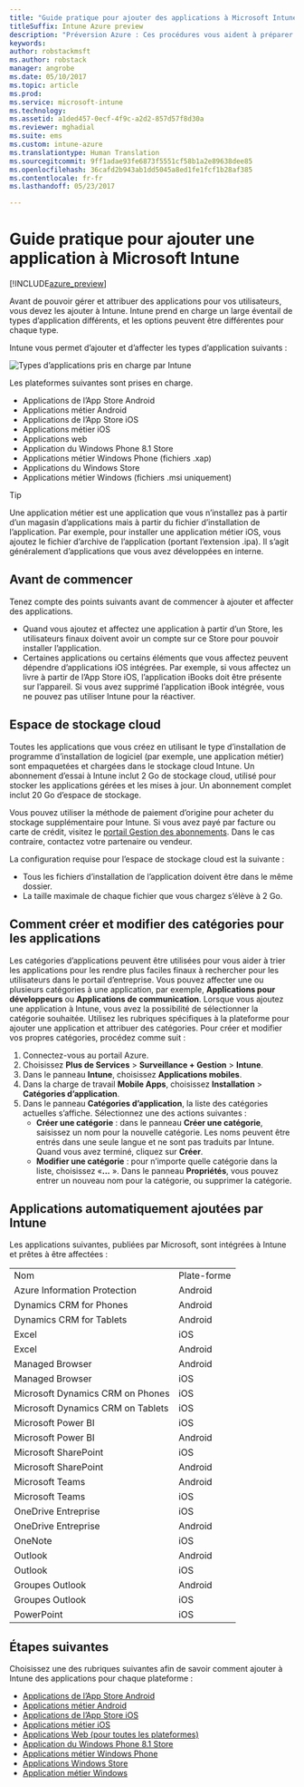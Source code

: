 ```yaml
---
title: "Guide pratique pour ajouter des applications à Microsoft Intune | Microsoft Docs"
titleSuffix: Intune Azure preview
description: "Préversion Azure : Ces procédures vous aident à préparer vos applications dans Intune à être affectées aux utilisateurs et appareils. "
keywords: 
author: robstackmsft
ms.author: robstack
manager: angrobe
ms.date: 05/10/2017
ms.topic: article
ms.prod: 
ms.service: microsoft-intune
ms.technology: 
ms.assetid: a1ded457-0ecf-4f9c-a2d2-857d57f8d30a
ms.reviewer: mghadial
ms.suite: ems
ms.custom: intune-azure
ms.translationtype: Human Translation
ms.sourcegitcommit: 9ff1adae93fe6873f5551cf58b1a2e89638dee85
ms.openlocfilehash: 36cafd2b943ab1dd5045a8ed1fe1fcf1b28af385
ms.contentlocale: fr-fr
ms.lasthandoff: 05/23/2017

---
```


# <a name="how-to-add-an-app-to-microsoft-intune"></a>Guide pratique pour ajouter une application à Microsoft Intune

[!INCLUDE[azure_preview](./includes/azure_preview.md)]

Avant de pouvoir gérer et attribuer des applications pour vos utilisateurs, vous devez les ajouter à Intune. Intune prend en charge un large éventail de types d’application différents, et les options peuvent être différentes pour chaque type.

Intune vous permet d’ajouter et d’affecter les types d’application suivants :

![Types d’applications pris en charge par Intune](./media/app-types.png)

Les plateformes suivantes sont prises en charge.

- Applications de l’App Store Android
- Applications métier Android
- Applications de l’App Store iOS
- Applications métier iOS
- Applications web
- Application du Windows Phone 8.1 Store
- Applications métier Windows Phone (fichiers .xap)
- Applications du Windows Store
- Applications métier Windows (fichiers .msi uniquement)

>[!TIP]
> Une application métier est une application que vous n’installez pas à partir d’un magasin d’applications mais à partir du fichier d’installation de l’application. Par exemple, pour installer une application métier iOS, vous ajoutez le fichier d’archive de l’application (portant l’extension .ipa). Il s’agit généralement d’applications que vous avez développées en interne.

## <a name="before-you-start"></a>Avant de commencer

Tenez compte des points suivants avant de commencer à ajouter et affecter des applications.

- Quand vous ajoutez et affectez une application à partir d’un Store, les utilisateurs finaux doivent avoir un compte sur ce Store pour pouvoir installer l’application.
- Certaines applications ou certains éléments que vous affectez peuvent dépendre d’applications iOS intégrées. Par exemple, si vous affectez un livre à partir de l’App Store iOS, l’application iBooks doit être présente sur l’appareil. Si vous avez supprimé l’application iBook intégrée, vous ne pouvez pas utiliser Intune pour la réactiver.

## <a name="cloud-storage-space"></a>Espace de stockage cloud
Toutes les applications que vous créez en utilisant le type d’installation de programme d’installation de logiciel (par exemple, une application métier) sont empaquetées et chargées dans le stockage cloud Intune. Un abonnement d’essai à Intune inclut 2 Go de stockage cloud, utilisé pour stocker les applications gérées et les mises à jour. Un abonnement complet inclut 20 Go d’espace de stockage.

Vous pouvez utiliser la méthode de paiement d’origine pour acheter du stockage supplémentaire pour Intune.  Si vous avez payé par facture ou carte de crédit, visitez le [portail Gestion des abonnements](https://portal.office.com/adminportal/home?switchtomodern=true#/subscriptions).  Dans le cas contraire, contactez votre partenaire ou vendeur.

La configuration requise pour l’espace de stockage cloud est la suivante :

-   Tous les fichiers d’installation de l’application doivent être dans le même dossier.
-   La taille maximale de chaque fichier que vous chargez s’élève à 2 Go.

## <a name="how-to-create-and-edit-categories-for-apps"></a>Comment créer et modifier des catégories pour les applications

Les catégories d’applications peuvent être utilisées pour vous aider à trier les applications pour les rendre plus faciles finaux à rechercher pour les utilisateurs dans le portail d’entreprise. Vous pouvez affecter une ou plusieurs catégories à une application, par exemple, **Applications pour développeurs** ou **Applications de communication**.
Lorsque vous ajoutez une application à Intune, vous avez la possibilité de sélectionner la catégorie souhaitée. Utilisez les rubriques spécifiques à la plateforme pour ajouter une application et attribuer des catégories. Pour créer et modifier vos propres catégories, procédez comme suit :

1. Connectez-vous au portail Azure.
2. Choisissez **Plus de Services** > **Surveillance + Gestion** > **Intune**.
3. Dans le panneau **Intune**, choisissez **Applications mobiles**.
4. Dans la charge de travail **Mobile Apps**, choisissez **Installation** > **Catégories d’application**.
5. Dans le panneau **Catégories d’application**, la liste des catégories actuelles s’affiche. Sélectionnez une des actions suivantes :
    - **Créer une catégorie** : dans le panneau **Créer une catégorie**, saisissez un nom pour la nouvelle catégorie. Les noms peuvent être entrés dans une seule langue et ne sont pas traduits par Intune. Quand vous avez terminé, cliquez sur **Créer**.
    - **Modifier une catégorie** : pour n’importe quelle catégorie dans la liste, choisissez «**...**  ». Dans le panneau **Propriétés**, vous pouvez entrer un nouveau nom pour la catégorie, ou supprimer la catégorie.


## <a name="apps-added-automatically-by-intune"></a>Applications automatiquement ajoutées par Intune

Les applications suivantes, publiées par Microsoft, sont intégrées à Intune et prêtes à être affectées :

|||
|-|-|
|Nom|Plate-forme|Type d’application|
|Azure Information Protection|Android|Managed Android store app|
|Dynamics CRM for Phones|Android|Managed Android store app|
|Dynamics CRM for Tablets|Android|Managed Android store app|
|Excel|iOS|Managed iOS store app|
|Excel|Android|Managed Android store app|
|Managed Browser|Android|Managed Android store app|
|Managed Browser|iOS|Managed iOS store app|
|Microsoft Dynamics CRM on Phones|iOS|Managed iOS store app|
|Microsoft Dynamics CRM on Tablets|iOS|Managed iOS store app|
|Microsoft Power BI|iOS|Managed iOS store app|
|Microsoft Power BI|Android|Managed Android store app|
|Microsoft SharePoint|iOS|Managed iOS store app|
|Microsoft SharePoint|Android|Managed Android store app|
|Microsoft Teams|Android|Managed Android store app|
|Microsoft Teams|iOS|Managed iOS store app|
|OneDrive Entreprise|iOS|Managed iOS store app|
|OneDrive Entreprise|Android|Managed Android store app|
|OneNote|iOS|Managed iOS store app|
|Outlook|Android|Managed Android store app|
|Outlook|iOS|Managed iOS store app|
|Groupes Outlook|Android|Managed Android store app|
|Groupes Outlook|iOS|Managed iOS store app|
|PowerPoint|iOS|Managed iOS store app|

## <a name="next-steps"></a>Étapes suivantes

Choisissez une des rubriques suivantes afin de savoir comment ajouter à Intune des applications pour chaque plateforme :

- [Applications de l’App Store Android](store-apps-android.md)
- [Applications métier Android](lob-apps-android.md)
- [Applications de l’App Store iOS](store-apps-ios.md)
- [Applications métier iOS](lob-apps-ios.md)
- [Applications Web (pour toutes les plateformes)](web-app.md)
- [Application du Windows Phone 8.1 Store](store-apps-windows-phone-8-1.md)
- [Applications métier Windows Phone](lob-apps-windows-phone.md)
- [Applications Windows Store](store-apps-windows.md)
- [Application métier Windows](lob-apps-windows.md)

